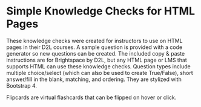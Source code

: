 # Simple Knowledge Checks for HTML Pages
These knowledge checks were created for instructors to use on HTML pages in their D2L courses. A sample question is provided with a code generator so new questions can be created. The included copy & paste instructions are for Brightspace by D2L, but any HTML page or LMS that supports HTML can use these knowledge checks. Question types include multiple choice/select (which can also be used to create True/False), short answer/fill in the blank, matching, and ordering. They are stylized with Bootstrap 4.

Flipcards are virtual flashcards that can be flipped on hover or click.
